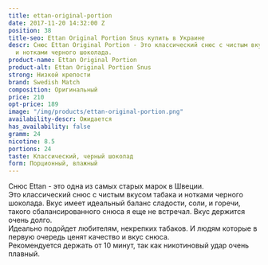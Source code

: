 ```yaml
---
title: ettan-original-portion
date: 2017-11-20 14:32:00 Z
position: 38
title-seo: Ettan Original Portion Snus купить в Украине
descr: Снюс Ettan Original Portion - Это классический снюс с чистым вкусом табака
  и нотками черного шоколада.
product-name: Ettan Original Portion
product-alt: Ettan Original Portion Snus
strong: Низкой крепости
brand: Swedish Match
composition: Оригинальный
price: 210
opt-price: 189
image: "/img/products/ettan-original-portion.png"
availability-descr: Ожидается
has_availability: false
gramm: 24
nicotine: 8.5
portions: 24
taste: Классический, черный шоколад
form: Порционный, влажный
---
```


Снюс Ettan - это одна из самых старых марок в Швеции.<br>
Это классический снюс с чистым вкусом табака и нотками черного шоколада. Вкус имеет идеальный баланс сладости, соли, и горечи, такого сбалансированного снюса я еще не встречал. Вкус держится очень долго.<br>
Идеально подойдет любителям, некрепких табаков. И людям которые в первую очередь ценят качество и вкус снюса.<br>
Рекомендуется держать от 10 минут, так как никотиновый удар очень плавный.
